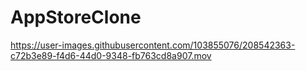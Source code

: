 # AppStoreClone

https://user-images.githubusercontent.com/103855076/208542363-c72b3e89-f4d6-44d0-9348-fb763cd8a907.mov
